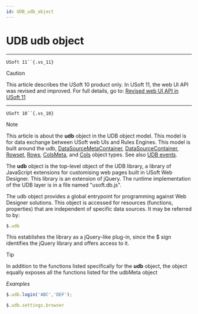 ```yaml
---
id: UDB_udb_object
---
```


# UDB udb object



----

`USoft 11``{.vs_11}`

> [!CAUTION]
> This article describes the USoft 10 product only.
> In USoft 11, the web UI API was revised and improved. For full details, go to:
> [Revised web UI API in USoft 11](/docs/Web%20and%20app%20UIs/UDB%20udb/Revised%20web%20UI%20API%20in%20USoft%2011.md)

----

`USoft 10``{.vs_10}`

> [!NOTE]
> This article is about the **udb** object in the UDB object model. This model is for data exchange between USoft web UIs and Rules Engines.
> This model is built around the udb, [DataSourceMetaContainer](/docs/Web%20and%20app%20UIs/UDB%20DataSourceMetaContainer), [DataSourceContainer](/docs/Web%20and%20app%20UIs/UDB%20DataSourceContainer), [Rowset](/docs/Web%20and%20app%20UIs/UDB%20Rowset), [Rows](/docs/Web%20and%20app%20UIs/UDB%20Rows), [ColsMeta](/docs/Web%20and%20app%20UIs/UDB%20ColsMeta), and [Cols](/docs/Web%20and%20app%20UIs/UDB%20Cols) object types. See also [UDB events](/docs/Web%20and%20app%20UIs/UDB%20Events).

The **udb** object is the top-level object of the UDB library, a library of JavaScript extensions for customising web pages built in USoft Web Designer. This library is an extension of jQuery. The runtime implementation of the UDB layer is in a file named "usoft.db.js".

The udb object provides a global entrypoint for programming against Web Designer solutions. This object is accessed for resources (functions, properties) that are independent of specific data sources. It may be referred to by:

```js
$.udb
```

This establishes the library as a jQuery-like plug-in, since the $ sign identifies the jQuery library and offers access to it.

> [!TIP]
> In addition to the functions listed specifically for the **udb** object, the object equally exposes all the functions listed for the udbMeta object

*Examples*

```js
$.udb.login('ABC','DEF');
```

```js
$.udb.settings.browser
```